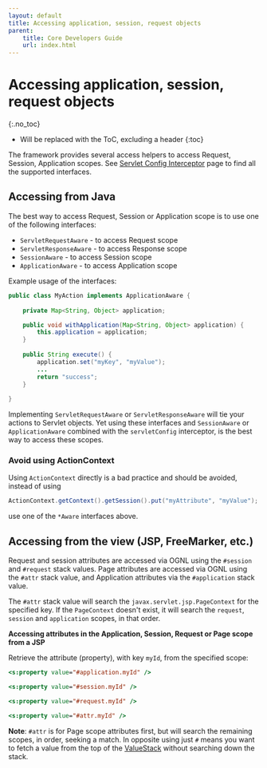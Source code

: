 ```yaml
---
layout: default
title: Accessing application, session, request objects
parent:
    title: Core Developers Guide
    url: index.html
---
```


# Accessing application, session, request objects
{:.no_toc}

* Will be replaced with the ToC, excluding a header
{:toc}

The framework provides several access helpers to access Request, Session, Application scopes.
See [Servlet Config Interceptor](servlet-config-interceptor) page to find all the supported interfaces.

## Accessing from Java

The best way to access Request, Session or Application scope is to use one of the following interfaces:
- `ServletRequestAware` - to access Request scope
- `ServletResponseAware` - to access Response scope
- `SessionAware` - to access Session scope
- `ApplicationAware` - to access Application scope

Example usage of the interfaces:

```java
public class MyAction implements ApplicationAware {
 
    private Map<String, Object> application;

    public void withApplication(Map<String, Object> application) {
        this.application = application;
    }
    
    public String execute() {
        application.set("myKey", "myValue");
        ...
        return "success";
    }
    
}
```

Implementing `ServletRequestAware` or `ServletResponseAware` will tie your actions to Servlet objects. Yet using these 
interfaces and `SessionAware` or `ApplicationAware` combined with the `servletConfig` interceptor, is the best way 
to access these scopes.

### Avoid using ActionContext

Using `ActionContext` directly is a bad practice and should be avoided, instead of using 

```java
ActionContext.getContext().getSession().put("myAttribute", "myValue");
```

use one of the `*Aware` interfaces above.

## Accessing from the view (JSP, FreeMarker, etc.)

Request and session attributes are accessed via OGNL using the `#session` and `#request` stack values.
Page attributes are accessed via OGNL using the `#attr` stack value, and Application attributes via
the `#application` stack value.

The `#attr` stack value will search the `javax.servlet.jsp.PageContext` for the specified key. If the `PageContext`
doesn't exist, it will search the `request`, `session` and `application` scopes, in that order.

**Accessing attributes in the Application, Session, Request or Page scope from a JSP**

Retrieve the attribute (property), with key `myId`, from the specified scope:

```jsp
<s:property value="#application.myId" />

<s:property value="#session.myId" />

<s:property value="#request.myId" />

<s:property value="#attr.myId" />
```

**Note**: `#attr` is for Page scope attributes first, but will search the remaining scopes, in order, seeking a match.
In opposite using just `#` means you want to fetch a value from the top of the [ValueStack](../tag-developers/access-to-valuestack-from-jsps) 
without searching down the stack.
